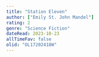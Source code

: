 ```yaml
---
title: "Station Eleven"
author: ["Emily St. John Mandel"]
rating: 2
genre: "Science Fiction"
dateRead: 2023-10-23
allTimeFav: false
olid: "OL17202418W"
---
```


